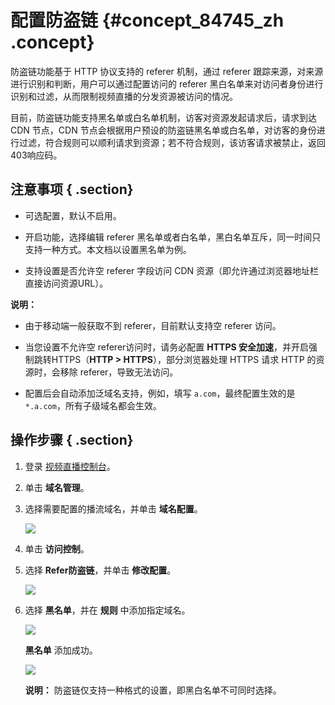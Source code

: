 # 配置防盗链 {#concept_84745_zh .concept}

防盗链功能基于 HTTP 协议支持的 referer 机制，通过 referer 跟踪来源，对来源进行识别和判断，用户可以通过配置访问的 referer 黑白名单来对访问者身份进行识别和过滤，从而限制视频直播的分发资源被访问的情况。

目前，防盗链功能支持黑名单或白名单机制，访客对资源发起请求后，请求到达 CDN 节点，CDN 节点会根据用户预设的防盗链黑名单或白名单，对访客的身份进行过滤，符合规则可以顺利请求到资源；若不符合规则，该访客请求被禁止，返回403响应码。

## 注意事项 { .section}

-   可选配置，默认不启用。

-   开启功能，选择编辑 referer 黑名单或者白名单，黑白名单互斥，同一时间只支持一种方式。本文档以设置黑名单为例。

-   支持设置是否允许空 referer 字段访问 CDN 资源（即允许通过浏览器地址栏直接访问资源URL）。

**说明：** 

-   由于移动端一般获取不到 referer，目前默认支持空 referer 访问。

-   当您设置不允许空 referer访问时，请务必配置 **HTTPS 安全加速**，并开启强制跳转HTTPS（**HTTP \> HTTPS**），部分浏览器处理 HTTPS 请求 HTTP 的资源时，会移除 referer，导致无法访问。

-   配置后会自动添加泛域名支持，例如，填写 `a.com`，最终配置生效的是`*.a.com`，所有子级域名都会生效。


## 操作步骤 { .section}

1.  登录 [视频直播控制台](https://live.console.aliyun.com/?spm=5176.2020520001.aliyun_topbar.127.29754bd3KOpjih#/overview)。

2.  单击 **域名管理**。

3.  选择需要配置的播流域名，并单击 **域名配置**。

    ![](http://docs-aliyun.cn-hangzhou.oss.aliyun-inc.com/assets/pic/84745/cn_zh/1532767682321/%E5%8D%95%E5%87%BB%20%E5%9F%9F%E5%90%8D%E7%AE%A1%E7%90%86-%E5%9F%9F%E5%90%8D%E9%85%8D%E7%BD%AE.png)

4.  单击 **访问控制**。

5.  选择 **Refer防盗链**，并单击 **修改配置**。

    ![](http://docs-aliyun.cn-hangzhou.oss.aliyun-inc.com/assets/pic/84745/cn_zh/1531298321231/%E5%8D%95%E5%87%BB%E8%AE%BF%E9%97%AE%E6%8E%A7%E5%88%B6%EF%BC%8C%E8%AE%BE%E7%BD%AE%E6%92%AD%E6%B5%81%E5%9F%9F%E5%90%8D.png)

6.  选择 **黑名单**，并在 **规则** 中添加指定域名。

    ![](http://docs-aliyun.cn-hangzhou.oss.aliyun-inc.com/assets/pic/84745/cn_zh/1531298566319/refer%20%E6%B7%BB%E5%8A%A0%E6%8C%87%E5%AE%9A%E5%9F%9F%E5%90%8D.png)

     **黑名单** 添加成功。

    ![](http://docs-aliyun.cn-hangzhou.oss.aliyun-inc.com/assets/pic/84745/cn_zh/1531298814997/refer%E6%B7%BB%E5%8A%A0%E6%88%90%E5%8A%9F.png)

    **说明：** 防盗链仅支持一种格式的设置，即黑白名单不可同时选择。



